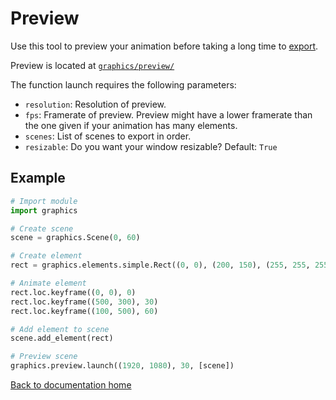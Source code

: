 # Preview

Use this tool to preview your animation before taking a long time to [export][export].

Preview is located at [`graphics/preview/`][preview]

The function launch requires the following parameters:

* `resolution`: Resolution of preview.
* `fps`: Framerate of preview. Preview might have a lower framerate than the one given if your animation has many elements.
* `scenes`: List of scenes to export in order.
* `resizable`: Do you want your window resizable? Default: `True`

## Example

```py
# Import module
import graphics

# Create scene
scene = graphics.Scene(0, 60)

# Create element
rect = graphics.elements.simple.Rect((0, 0), (200, 150), (255, 255, 255))

# Animate element
rect.loc.keyframe((0, 0), 0)
rect.loc.keyframe((500, 300), 30)
rect.loc.keyframe((100, 500), 60)

# Add element to scene
scene.add_element(rect)

# Preview scene
graphics.preview.launch((1920, 1080), 30, [scene])
```

[Back to documentation home][dochome]

[dochome]: https://medilocus.github.io/graphic_videos/
[export]: https://medilocus.github.io/graphic_videos/export/
[preview]: https://github.com/medilocus/graphic_videos/tree/main/graphics/preview/
